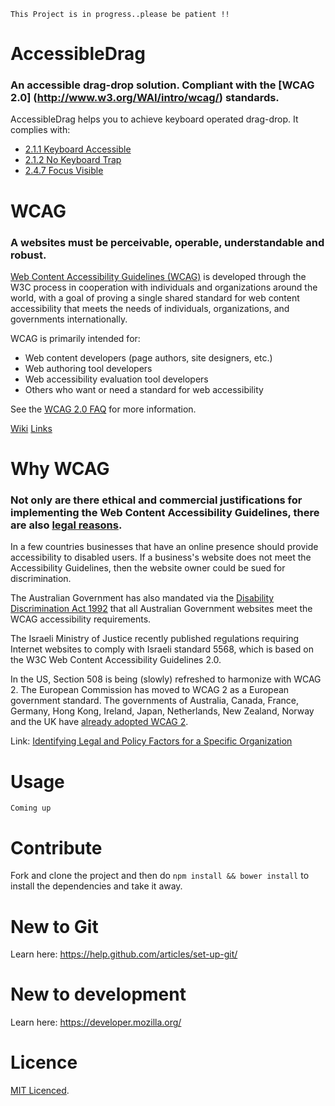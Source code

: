 `This Project is in progress..please be patient !!`

# AccessibleDrag

### An accessible drag-drop solution. Compliant with the [**WCAG 2.0**] (http://www.w3.org/WAI/intro/wcag/) standards.

AccessibleDrag helps you to achieve keyboard operated drag-drop. It complies with:

* [2.1.1 Keyboard Accessible](http://www.w3.org/TR/2008/REC-WCAG20-20081211/#keyboard-operation)
* [2.1.2 No Keyboard Trap](http://www.w3.org/TR/2008/REC-WCAG20-20081211/#keyboard-operation)
* [2.4.7 Focus Visible](http://www.w3.org/TR/2008/REC-WCAG20-20081211/#navigation-mechanisms)

# WCAG

### A websites must be perceivable, operable, understandable and robust.

[Web Content Accessibility Guidelines (WCAG)](http://www.w3.org/WAI/intro/wcag) is developed through the W3C process in cooperation with individuals and organizations around the world, with a goal of proving a single shared standard for web content accessibility that meets the needs of individuals, organizations, and governments internationally.

WCAG is primarily intended for:

* Web content developers (page authors, site designers, etc.)
* Web authoring tool developers
* Web accessibility evaluation tool developers
* Others who want or need a standard for web accessibility

See the [WCAG 2.0 FAQ](http://www.w3.org/WAI/WCAG20/wcag2faq) for more information.

[Wiki](https://en.wikipedia.org/wiki/Web_Content_Accessibility_Guidelines#WCAG_2.0)
[Links](https://en.wikipedia.org/wiki/Web_Content_Accessibility_Guidelines#External_links)

# Why WCAG

### Not only are there ethical and commercial justifications for implementing the Web Content Accessibility Guidelines, there are also [legal reasons](https://en.wikipedia.org/wiki/Web_Content_Accessibility_Guidelines#Legal_obligations).

In a few countries businesses that have an online presence should provide accessibility to disabled users. If a business's website does not meet the Accessibility Guidelines, then the website owner could be sued for discrimination.

The Australian Government has also mandated via the [Disability Discrimination Act 1992](http://www.comlaw.gov.au/Series/C2004A04426) that all Australian Government websites meet the WCAG accessibility requirements.

The Israeli Ministry of Justice recently published regulations requiring Internet websites to comply with Israeli standard 5568, which is based on the W3C Web Content Accessibility Guidelines 2.0.

In the US, Section 508 is being (slowly) refreshed to harmonize with WCAG 2. The European Commission has moved to WCAG 2 as a European government standard. The governments of Australia, Canada, France, Germany, Hong Kong, Ireland, Japan, Netherlands, New Zealand, Norway and the UK have [already adopted WCAG 2](http://www.powermapper.com/blog/government-accessibility-standards/).

Link: [Identifying Legal and Policy Factors for a Specific Organization](http://www.w3.org/WAI/bcase/pol#custom)

# Usage

`Coming up`

# Contribute

Fork and clone the project and then do `npm install && bower install` to install the dependencies and take it away.

# New to Git

Learn here: https://help.github.com/articles/set-up-git/

# New to development

Learn here: https://developer.mozilla.org/

# Licence

[MIT Licenced](./LICENCE).